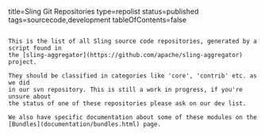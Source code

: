 title=Sling Git Repositories
type=repolist
status=published
tags=sourcecode,development
tableOfContents=false
~~~~~~

This is the list of all Sling source code repositories, generated by a script found in 
the [sling-aggregator](https://github.com/apache/sling-aggregator) project.

They should be classified in categories like 'core', 'contrib' etc. as we did
in our svn repository. This is still a work in progress, if you're unsure about
the status of one of these repositories please ask on our dev list.

We also have specific documentation about some of these modules on the
[Bundles](documentation/bundles.html) page.